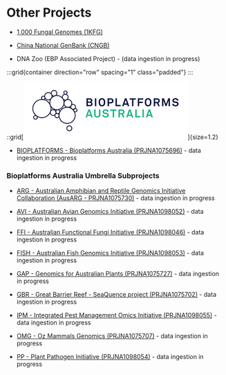 <!--
Content to display at /projects
-->


# Other Projects


- [1,000 Fungal Genomes (1KFG)](/projects/1KFG)

- [China National GenBank (CNGB)](/projects/CNGB)

- DNA Zoo (EBP Associated Project) - (data ingestion in progress)

:::grid{container direction="row" spacing="1" class="padded"}
:::

::grid[![GoaT](/static/images/Bioplatforms.png)]{size=1.2}

- [BIOPLATFORMS - Bioplatforms Australia (PRJNA1075696)](/projects/BIOPLATFORMS) - data ingestion in progress

### Bioplatforms Australia Umbrella Subprojects

- [ARG - Australian Amphibian and Reptile Genomics Initiative Collaboration (AusARG - PRJNA1075730)](/projects/ARG) - data ingestion in progress

- [AVI - Australian Avian Genomics Initiative (PRJNA1098052)](/projects/AVI) - data ingestion in progress

- [FFI - Australian Functional Fungi Initiative (PRJNA1098046)](/projects/FFI) - data ingestion in progress

- [FISH - Australian Fish Genomics Initiative (PRJNA1098053)](/projects/FISH) - data ingestion in progress

- [GAP - Genomics for Australian Plants (PRJNA1075727)](/projects/GAP) - data ingestion in progress

- [GBR - Great Barrier Reef - SeaQuence project (PRJNA1075702)](/projects/GBR) - data ingestion in progress

- [IPM - Integrated Pest Management Omics Initiative (PRJNA1098055)](/projects/IPM) - data ingestion in progress

- [OMG - Oz Mammals Genomics (PRJNA1075707)](/projects/OMG) - data ingestion in progress

- [PP - Plant Pathogen Initiative (PRJNA1098054)](/projects/PP) - data ingestion in progress

